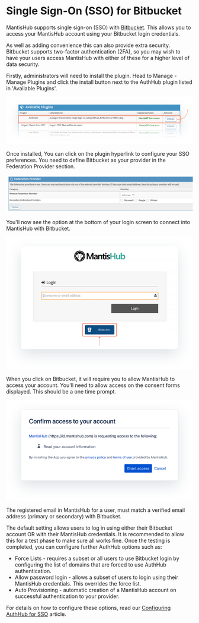 # Single Sign-On (SSO) for Bitbucket

MantisHub supports single sign-on (SSO) with [Bitbucket](https://bitbucket.org/). This allows you to access your MantisHub account using your Bitbucket login credentials.  

As well as adding convenience this can also provide extra security. Bitbucket supports two-factor authentication (2FA), so you may wish to have your users access MantisHub with either of these for a higher level of data security.

Firstly, administrators will need to install the plugin. Head to Manage - Manage Plugins and click the install button next to the AuthHub plugin listed in 'Available Plugins'.

![](./images/bitbucket_1.png)

Once installed, You can click on the plugin hyperlink to configure your SSO preferences. You need to define Bitbucket as your provider in the Federation Provider section.

![](./images/bitbucket_2.png)

You'll now see the option at the bottom of your login screen to connect into MantisHub with Bitbucket.

![](./images/bitbucket_3.png)

When you click on Bitbucket, it will require you to allow MantisHub to access your account. You'll need to allow access on the consent forms displayed.  This should be a one time prompt.

![](./images/bitbucket_4.png)

The registered email in MantisHub for a user, must match a verified email address (primary or secondary) with Bitbucket.

 

The default setting allows users to log in using either their Bitbucket account OR with their MantisHub credentials.  It is recommended to allow this for a test phase to make sure all works fine.  Once the testing is completed, you can configure further AuthHub options such as:

- Force Lists - requires a subset or all users to use Bitbucket login by configuring the list of domains that are forced to use AuthHub authentication.
- Allow password login - allows a subset of users to login using their MantisHub credentials. This overrides the force list.
- Auto Provisioning - automatic creation of a MantisHub account on successful authentication to your provider. 

For details on how to configure these options, read our [Configuring AuthHub for SSO](/plug_ins/config_authhub) article.

